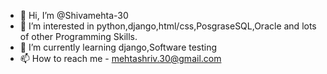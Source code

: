 - 👋 Hi, I’m @Shivamehta-30
- 👀 I’m interested in python,django,html/css,PosgraseSQL,Oracle and lots of other Programming Skills.
- 🌱 I’m currently learning django,Software testing
- 📫 How to reach me - mehtashriv.30@gmail.com

<!---
Shivamehta-30/Shivamehta-30 is a ✨ special ✨ repository because its `README.md` (this file) appears on your GitHub profile.
You can click the Preview link to take a look at your changes.
--->
